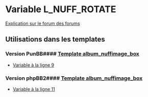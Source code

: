 # Variable L_NUFF_ROTATE
[Explication sur le forum des forums](http://forum.forumactif.com/t294113-listing-des-variables#L_NUFF_ROTATE)
## Utilisations dans les templates
### Version PunBB#### [Template album_nuffimage_box](punbb/album_nuffimage_box.md)
* [Variable à la ligne 9](../punbb/album_nuffimage_box.tpl#L9)
### Version phpBB2#### [Template album_nuffimage_box](subsilver/album_nuffimage_box.md)
* [Variable à la ligne 11](../subsilver/album_nuffimage_box.tpl#L11)